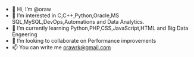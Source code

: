 - 👋 Hi, I’m @oraw
- 👀 I’m interested in C,C++,Python,Oracle,MS SQL,MySQL,DevOps,Automations and Data Analytics.
- 🌱 I’m currently learning Python,PHP,CSS,JavaScript,HTML and Big Data Engeering
- 💞️ I’m looking to collaborate on Performance improvements  
- 📫 You can write me orawrk@gmail.com

<!---
oraw/oraw is a ✨ special ✨ repository because its `README.md` (this file) appears on your GitHub profile.
You can click the Preview link to take a look at your changes.
--->
